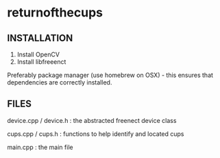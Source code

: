 returnofthecups
===============

INSTALLATION
------------
1) Install OpenCV
2) Install libfreeenct

Preferably package manager (use homebrew on OSX) - this ensures that dependencies
are correctly installed.

FILES
-----
device.cpp / device.h : the abstracted freenect device class

cups.cpp / cups.h : functions to help identify and located cups

main.cpp : the main file